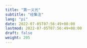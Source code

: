 ```yaml
---
title: "第一义光"
subtitle: "经集注"
lang: "pi"
date: 2022-07-05T07:56:49+08:00
lastmod: 2022-07-05T07:56:49+08:00
draft: false
weight: 205
---
```



